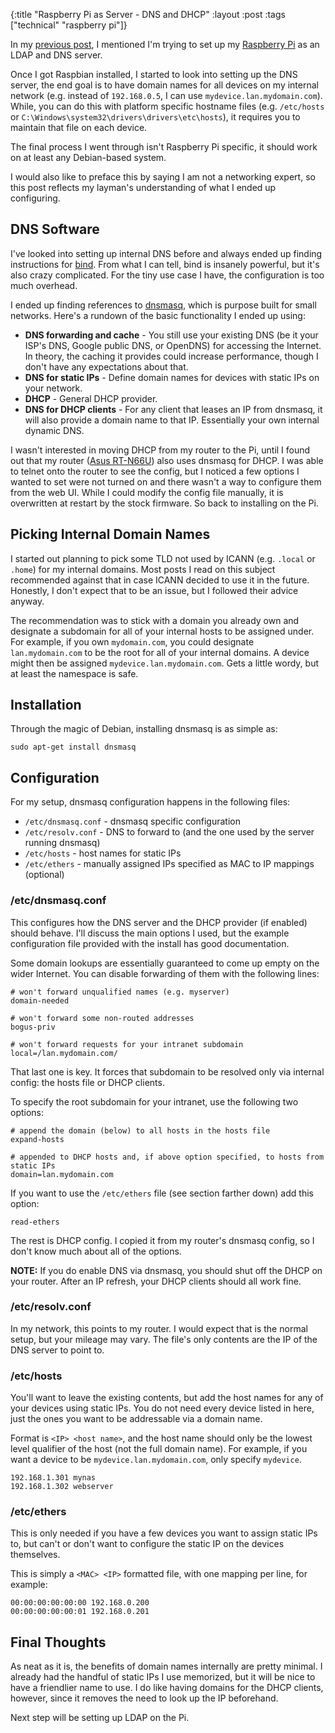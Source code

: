 {:title "Raspberry Pi as Server - DNS and DHCP"
 :layout :post
 :tags ["technical" "raspberry pi"]}

In my [previous post](http://www.andrewoberstar.com/blog/2012/12/30/raspberry-pi-as-ldap-and-dns-introduction), I mentioned I'm trying to set up my [Raspberry Pi](http://www.raspberrypi.org/) as an LDAP and DNS server.

Once I got Raspbian installed, I started to look into setting up the DNS server, the end goal is to have domain names for all devices on my internal network (e.g. instead of `192.168.0.5`, I can use `mydevice.lan.mydomain.com`). While, you can do this with platform specific hostname files (e.g. `/etc/hosts` or `C:\Windows\system32\drivers\drivers\etc\hosts`), it requires you to maintain that file on each device.

The final process I went through isn't Raspberry Pi specific, it should work on at least any Debian-based system.

I would also like to preface this by saying I am not a networking expert, so this post reflects my layman's understanding of what I ended up configuring.

## DNS Software

I've looked into setting up internal DNS before and always ended up finding instructions for [bind](https://www.isc.org/software/bind). From what I can tell, bind is insanely powerful, but it's also crazy complicated. For the tiny use case I have, the configuration is too much overhead.

I ended up finding references to [dnsmasq](http://www.thekelleys.org.uk/dnsmasq/doc.html), which is purpose built for small networks. Here's a rundown of the basic functionality I ended up using:

* **DNS forwarding and cache** -  You still use your existing DNS (be it your ISP's DNS, Google public DNS, or OpenDNS) for accessing the Internet. In theory, the caching it provides could increase performance, though I don't have any expectations about that.
* **DNS for static IPs** - Define domain names for devices with static IPs on your network.
* **DHCP** - General DHCP provider.
* **DNS for DHCP clients** - For any client that leases an IP from dnsmasq, it will also provide a domain name to that IP. Essentially your own internal dynamic DNS.

I wasn't interested in moving DHCP from my router to the Pi, until I found out that my router ([Asus RT-N66U](http://www.asus.com/Networks/Wireless_Routers/RTN66U/)) also uses dnsmasq for DHCP. I was able to telnet onto the router to see the config, but I noticed a few options I wanted to set were not turned on and there wasn't a way to configure them from the web UI. While I could modify the config file manually, it is overwritten at restart by the stock firmware. So back to installing on the Pi.

## Picking Internal Domain Names

I started out planning to pick some TLD not used by ICANN (e.g. `.local` or `.home`) for my internal domains. Most posts I read on this subject recommended against that in case ICANN decided to use it in the future. Honestly, I don't expect that to be an issue, but I followed their advice anyway.

The recommendation was to stick with a domain you already own and designate a subdomain for all of your internal hosts to be assigned under. For example, if you own `mydomain.com`, you could designate `lan.mydomain.com` to be the root for all of your internal domains. A device might then be assigned `mydevice.lan.mydomain.com`. Gets a little wordy, but at least the namespace is safe.

## Installation

Through the magic of Debian, installing dnsmasq is as simple as:

```
sudo apt-get install dnsmasq
```

## Configuration

For my setup, dnsmasq configuration happens in the following files:
* `/etc/dnsmasq.conf` - dnsmasq specific configuration
* `/etc/resolv.conf` - DNS to forward to (and the one used by the server running dnsmasq)
* `/etc/hosts` - host names for static IPs
* `/etc/ethers` - manually assigned IPs specified as MAC to IP mappings (optional)

### /etc/dnsmasq.conf

This configures how the DNS server and the DHCP provider (if enabled) should behave. I'll discuss the main options I used, but the example configuration file provided with the install has good documentation.

Some domain lookups are essentially guaranteed to come up empty on the wider Internet. You can disable forwarding of them with the following lines:

```
# won't forward unqualified names (e.g. myserver)
domain-needed

# won't forward some non-routed addresses
bogus-priv

# won't forward requests for your intranet subdomain
local=/lan.mydomain.com/
```

That last one is key. It forces that subdomain to be resolved only via internal config: the hosts file or DHCP clients.

To specify the root subdomain for your intranet, use the following two options:

```
# append the domain (below) to all hosts in the hosts file
expand-hosts

# appended to DHCP hosts and, if above option specified, to hosts from static IPs
domain=lan.mydomain.com
```

If you want to use the `/etc/ethers` file (see section farther down) add this option:

```
read-ethers
```

The rest is DHCP config. I copied it from my router's dnsmasq config, so I don't know much about all of the options.

**NOTE:** If you do enable DNS via dnsmasq, you should shut off the DHCP on your router. After an IP refresh, your DHCP clients should all work fine.

### /etc/resolv.conf

In my network, this points to my router. I would expect that is the normal setup, but your mileage may vary. The file's only contents are the IP of the DNS server to point to.

### /etc/hosts

You'll want to leave the existing contents, but add the host names for any of your devices using static IPs. You do not need every device listed in here, just the ones you want to be addressable via a domain name.

Format is `<IP> <host name>`, and the host name should only be the lowest level qualifier of the host (not the full domain name). For example, if you want a device to be `mydevice.lan.mydomain.com`, only specify `mydevice`.

    192.168.1.301 mynas
    192.168.1.302 webserver

### /etc/ethers

This is only needed if you have a few devices you want to assign static IPs to, but can't or don't want to configure the static IP on the devices themselves.

This is simply a `<MAC> <IP>` formatted file, with one mapping per line, for example:

    00:00:00:00:00:00 192.168.0.200
    00:00:00:00:00:01 192.168.0.201

## Final Thoughts

As neat as it is, the benefits of domain names internally are pretty minimal. I already had the handful of static IPs I use memorized, but it will be nice to have a friendlier name to use. I do like having domains for the DHCP clients, however, since it removes the need to look up the IP beforehand.

Next step will be setting up LDAP on the Pi.
